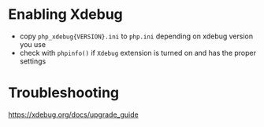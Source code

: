 # Enabling Xdebug
- copy `php_xdebug{VERSION}.ini` to `php.ini` depending on xdebug version you use
- check with `phpinfo()` if `Xdebug` extension is turned on and has the proper settings

# Troubleshooting
https://xdebug.org/docs/upgrade_guide